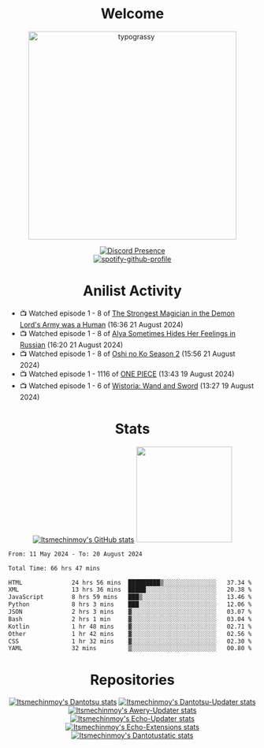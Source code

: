 <div align="center">

# Welcome
<a href="https://github.com/kawarimidoll/typograssy">
    <img alt="typograssy" src="https://typograssy.deno.dev/api?text=%E3%82%88%E3%81%86%E3%81%93%E3%81%9D%E3%81%BF%E3%81%AA%E3%81%95%E3%82%93%20-%20Itsmechinmoy--&&l0=none&l1=82d9d0&l2=027353&l3=038c4c&l4=01402e&bg=none&frame=none&speed=100&comment=" width="421.99">
</a>

[![Discord Presence](https://lanyard.cnrad.dev/api/523539866311720963?theme=dark&bg=Oe1116&animated=false&hideDiscrim=true&borderRadius=30px&hideActivity=whenNotUsed)](https://discord.com/users/523539866311720963)<br>
[![spotify-github-profile](https://spotify-github-profile.kittinanx.com/api/view?uid=31zczwoe3obxakjgkio7anubhkaq&cover_image=true&theme=novatorem&show_offline=true&background_color=121212&interchange=false&bar_color=53b14f&bar_color=ffffff&bar_color_cover=false)](https://spotify-github-profile.vercel.app/api/view?uid=31zczwoe3obxakjgkio7anubhkaq&redirect=true)
</div>

<div align="center">

# Anilist Activity
</div>
<!-- ANILIST_ACTIVITY:start -->

-   📺 Watched episode 1 - 8 of [The Strongest Magician in the Demon Lord's Army was a Human](https://anilist.co/anime/173584) (16:36 21 August 2024)
-   📺 Watched episode 1 - 8 of [Alya Sometimes Hides Her Feelings in Russian](https://anilist.co/anime/162804) (16:20 21 August 2024)
-   📺 Watched episode 1 - 8 of [Oshi no Ko Season 2](https://anilist.co/anime/166531) (15:56 21 August 2024)
-   📺 Watched episode 1 - 1116 of [ONE PIECE](https://anilist.co/anime/21) (13:43 19 August 2024)
-   📺 Watched episode 1 - 6 of [Wistoria: Wand and Sword](https://anilist.co/anime/174576) (13:27 19 August 2024)

<!-- ANILIST_ACTIVITY:end -->
<div align="center">
    
# Stats
[![Itsmechinmoy's GitHub stats](https://github-readme-stats.vercel.app/api?username=itsmechinmoy&show_icons=true&theme=algolia)](https://github.com/anuraghazra/github-readme-stats)
<img src="https://github-readme-stackoverflow.vercel.app/?userID=25004176&theme=dark" height="194"/>
</div>
<!--START_SECTION:waka-->

```txt
From: 11 May 2024 - To: 20 August 2024

Total Time: 66 hrs 47 mins

HTML              24 hrs 56 mins  █████████▒░░░░░░░░░░░░░░░   37.34 %
XML               13 hrs 36 mins  █████░░░░░░░░░░░░░░░░░░░░   20.38 %
JavaScript        8 hrs 59 mins   ███▒░░░░░░░░░░░░░░░░░░░░░   13.46 %
Python            8 hrs 3 mins    ███░░░░░░░░░░░░░░░░░░░░░░   12.06 %
JSON              2 hrs 3 mins    ▓░░░░░░░░░░░░░░░░░░░░░░░░   03.07 %
Bash              2 hrs 1 min     ▓░░░░░░░░░░░░░░░░░░░░░░░░   03.04 %
Kotlin            1 hr 48 mins    ▓░░░░░░░░░░░░░░░░░░░░░░░░   02.71 %
Other             1 hr 42 mins    ▓░░░░░░░░░░░░░░░░░░░░░░░░   02.56 %
CSS               1 hr 32 mins    ▓░░░░░░░░░░░░░░░░░░░░░░░░   02.30 %
YAML              32 mins         ▒░░░░░░░░░░░░░░░░░░░░░░░░   00.80 %
```

<!--END_SECTION:waka-->
<div align="center">

# Repositories
[![Itsmechinmoy's Dantotsu stats](https://github-readme-stats.vercel.app/api/pin/?username=itsmechinmoy&repo=dantotsu&show_icons=true&theme=algolia&description_lines_count=1)](https://github.com/itsmechinmoy/dantotsu)
[![Itsmechinmoy's Dantotsu-Updater stats](https://github-readme-stats.vercel.app/api/pin/?username=itsmechinmoy&repo=dantotsu-updater&show_icons=true&theme=algolia&description_lines_count=1)](https://github.com/itsmechinmoy/dantotsu-updater)
[![Itsmechinmoy's Awery-Updater stats](https://github-readme-stats.vercel.app/api/pin/?username=itsmechinmoy&repo=awery-updater&show_icons=true&theme=algolia&description_lines_count=1)](https://github.com/itsmechinmoy/awery-updater)
[![Itsmechinmoy's Echo-Updater stats](https://github-readme-stats.vercel.app/api/pin/?username=itsmechinmoy&repo=echo-updater&show_icons=true&theme=algolia&description_lines_count=1)](https://github.com/itsmechinmoy/echo-updater)
[![Itsmechinmoy's Echo-Extensions stats](https://github-readme-stats.vercel.app/api/pin/?username=itsmechinmoy&repo=echo-extensions&show_icons=true&theme=algolia&description_lines_count=1)](https://github.com/itsmechinmoy/echo-extensions)
[![Itsmechinmoy's Dantotustatic stats](https://github-readme-stats.vercel.app/api/pin/?username=itsmechinmoy&repo=dantotustatic&show_icons=true&theme=algolia&description_lines_count=1)](https://github.com/itsmechinmoy/dantotustatic)
</div>
